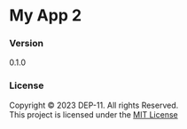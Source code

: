 # My App 2

### Version
0.1.0

### License
Copyright &copy; 2023 DEP-11. All rights Reserved. <br>
This project is licensed under the [MIT License](License.txt)